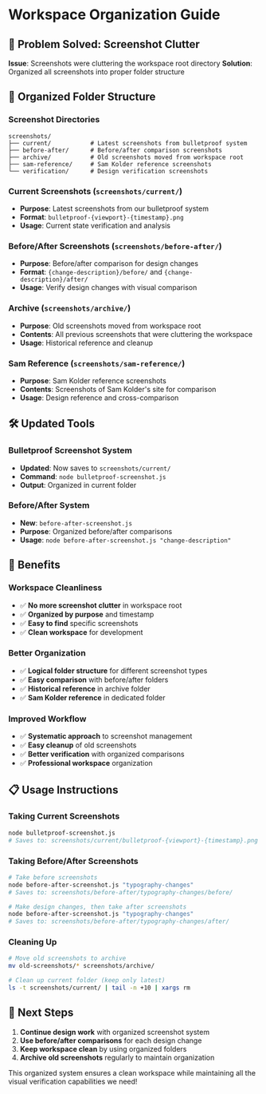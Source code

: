 # Workspace Organization Guide

## 🧹 Problem Solved: Screenshot Clutter

**Issue**: Screenshots were cluttering the workspace root directory
**Solution**: Organized all screenshots into proper folder structure

## 📁 Organized Folder Structure

### Screenshot Directories
```
screenshots/
├── current/           # Latest screenshots from bulletproof system
├── before-after/      # Before/after comparison screenshots
├── archive/           # Old screenshots moved from workspace root
├── sam-reference/     # Sam Kolder reference screenshots
└── verification/      # Design verification screenshots
```

### Current Screenshots (`screenshots/current/`)
- **Purpose**: Latest screenshots from our bulletproof system
- **Format**: `bulletproof-{viewport}-{timestamp}.png`
- **Usage**: Current state verification and analysis

### Before/After Screenshots (`screenshots/before-after/`)
- **Purpose**: Before/after comparison for design changes
- **Format**: `{change-description}/before/` and `{change-description}/after/`
- **Usage**: Verify design changes with visual comparison

### Archive (`screenshots/archive/`)
- **Purpose**: Old screenshots moved from workspace root
- **Contents**: All previous screenshots that were cluttering the workspace
- **Usage**: Historical reference and cleanup

### Sam Reference (`screenshots/sam-reference/`)
- **Purpose**: Sam Kolder reference screenshots
- **Contents**: Screenshots of Sam Kolder's site for comparison
- **Usage**: Design reference and cross-comparison

## 🛠️ Updated Tools

### Bulletproof Screenshot System
- **Updated**: Now saves to `screenshots/current/`
- **Command**: `node bulletproof-screenshot.js`
- **Output**: Organized in current folder

### Before/After System
- **New**: `before-after-screenshot.js`
- **Purpose**: Organized before/after comparisons
- **Usage**: `node before-after-screenshot.js "change-description"`

## 🎯 Benefits

### Workspace Cleanliness
- ✅ **No more screenshot clutter** in workspace root
- ✅ **Organized by purpose** and timestamp
- ✅ **Easy to find** specific screenshots
- ✅ **Clean workspace** for development

### Better Organization
- ✅ **Logical folder structure** for different screenshot types
- ✅ **Easy comparison** with before/after folders
- ✅ **Historical reference** in archive folder
- ✅ **Sam Kolder reference** in dedicated folder

### Improved Workflow
- ✅ **Systematic approach** to screenshot management
- ✅ **Easy cleanup** of old screenshots
- ✅ **Better verification** with organized comparisons
- ✅ **Professional workspace** organization

## 📋 Usage Instructions

### Taking Current Screenshots
```bash
node bulletproof-screenshot.js
# Saves to: screenshots/current/bulletproof-{viewport}-{timestamp}.png
```

### Taking Before/After Screenshots
```bash
# Take before screenshots
node before-after-screenshot.js "typography-changes"
# Saves to: screenshots/before-after/typography-changes/before/

# Make design changes, then take after screenshots
node before-after-screenshot.js "typography-changes"
# Saves to: screenshots/before-after/typography-changes/after/
```

### Cleaning Up
```bash
# Move old screenshots to archive
mv old-screenshots/* screenshots/archive/

# Clean up current folder (keep only latest)
ls -t screenshots/current/ | tail -n +10 | xargs rm
```

## 🎯 Next Steps

1. **Continue design work** with organized screenshot system
2. **Use before/after comparisons** for each design change
3. **Keep workspace clean** by using organized folders
4. **Archive old screenshots** regularly to maintain organization

This organized system ensures a clean workspace while maintaining all the visual verification capabilities we need!
